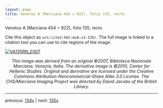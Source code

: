 ```yaml
---
layout: page
title: Venetus A (Marciana 454 = 822), folio 135, recto
---
```


Venetus A (Marciana 454 = 822), folio 135, recto

Cite this object as `urn:cite2:hmt:msA.v1:135r`.  The full image is linked to a citation tool you can use to cite regions of the image.

[![VA135RN_0307](http://www.homermultitext.org/iipsrv?IIIF=/project/homer/pyramidal/deepzoom/hmt/vaimg/2017a/VA135RN_0307.tif/full/800,/0/default.jpg)](http://www.homermultitext.org/ict2/?urn=urn:cite2:hmt:vaimg.2017a:VA135RN_0307) 

<p style="text-align: center; font-style: italic;">This image was derived from an original ©2007, Biblioteca Nazionale Marciana, Venezia, Italia. The derivative image is ©2010, Center for Hellenic Studies. Original and derivative are licensed under the Creative Commons Attribution-Noncommercial-Share Alike 3.0 License. The CHS/Marciana Imaging Project was directed by David Jacobs of the British Library.</p>

---

previous: [134v](../134v/) | next: [135v](../135v/)